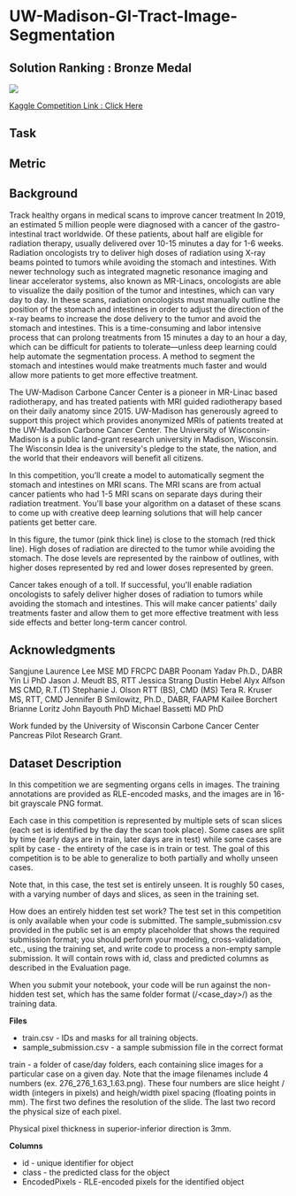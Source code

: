 # UW-Madison-GI-Tract-Image-Segmentation


Solution Ranking : Bronze Medal
----
 
<img src="https://img-blog.csdnimg.cn/3048471687064915ba595d5b23723053.png">


[Kaggle Competition Link : Click Here]()


Task
-----

Metric
-----


Background 
----

Track healthy organs in medical scans to improve cancer treatment
In 2019, an estimated 5 million people were diagnosed with a cancer of the gastro-intestinal tract worldwide. Of these patients, about half are eligible for radiation therapy, usually delivered over 10-15 minutes a day for 1-6 weeks. Radiation oncologists try to deliver high doses of radiation using X-ray beams pointed to tumors while avoiding the stomach and intestines. With newer technology such as integrated magnetic resonance imaging and linear accelerator systems, also known as MR-Linacs, oncologists are able to visualize the daily position of the tumor and intestines, which can vary day to day. In these scans, radiation oncologists must manually outline the position of the stomach and intestines in order to adjust the direction of the x-ray beams to increase the dose delivery to the tumor and avoid the stomach and intestines. This is a time-consuming and labor intensive process that can prolong treatments from 15 minutes a day to an hour a day, which can be difficult for patients to tolerate—unless deep learning could help automate the segmentation process. A method to segment the stomach and intestines would make treatments much faster and would allow more patients to get more effective treatment.

The UW-Madison Carbone Cancer Center is a pioneer in MR-Linac based radiotherapy, and has treated patients with MRI guided radiotherapy based on their daily anatomy since 2015. UW-Madison has generously agreed to support this project which provides anonymized MRIs of patients treated at the UW-Madison Carbone Cancer Center. The University of Wisconsin-Madison is a public land-grant research university in Madison, Wisconsin. The Wisconsin Idea is the university's pledge to the state, the nation, and the world that their endeavors will benefit all citizens.

In this competition, you’ll create a model to automatically segment the stomach and intestines on MRI scans. The MRI scans are from actual cancer patients who had 1-5 MRI scans on separate days during their radiation treatment. You'll base your algorithm on a dataset of these scans to come up with creative deep learning solutions that will help cancer patients get better care.

In this figure, the tumor (pink thick line) is close to the stomach (red thick line). High doses of radiation are directed to the tumor while avoiding the stomach. The dose levels are represented by the rainbow of outlines, with higher doses represented by red and lower doses represented by green.

Cancer takes enough of a toll. If successful, you'll enable radiation oncologists to safely deliver higher doses of radiation to tumors while avoiding the stomach and intestines. This will make cancer patients' daily treatments faster and allow them to get more effective treatment with less side effects and better long-term cancer control.


Acknowledgments
----

Sangjune Laurence Lee MSE MD FRCPC DABR
Poonam Yadav Ph.D., DABR
Yin Li PhD
Jason J. Meudt BS, RTT
Jessica Strang
Dustin Hebel
Alyx Alfson MS CMD, R.T.(T)
Stephanie J. Olson RTT (BS), CMD (MS)
Tera R. Kruser MS, RTT, CMD
Jennifer B Smilowitz, Ph.D., DABR, FAAPM
Kailee Borchert
Brianne Loritz
John Bayouth PhD
Michael Bassetti MD PhD

Work funded by the University of Wisconsin Carbone Cancer Center Pancreas Pilot Research Grant.


Dataset Description
----

In this competition we are segmenting organs cells in images. The training annotations are provided as RLE-encoded masks, and the images are in 16-bit grayscale PNG format.

Each case in this competition is represented by multiple sets of scan slices (each set is identified by the day the scan took place). Some cases are split by time (early days are in train, later days are in test) while some cases are split by case - the entirety of the case is in train or test. The goal of this competition is to be able to generalize to both partially and wholly unseen cases.

Note that, in this case, the test set is entirely unseen. It is roughly 50 cases, with a varying number of days and slices, as seen in the training set.

How does an entirely hidden test set work?
The test set in this competition is only available when your code is submitted. The sample_submission.csv provided in the public set is an empty placeholder that shows the required submission format; you should perform your modeling, cross-validation, etc., using the training set, and write code to process a non-empty sample submission. It will contain rows with id, class and predicted columns as described in the Evaluation page.

When you submit your notebook, your code will be run against the non-hidden test set, which has the same folder format (<case>/<case_day>/<scans>) as the training data.

<strong>Files</strong>

- train.csv - IDs and masks for all training objects.
- sample_submission.csv - a sample submission file in the correct format

train - a folder of case/day folders, each containing slice images for a particular case on a given day.
Note that the image filenames include 4 numbers (ex. 276_276_1.63_1.63.png). These four numbers are slice height / width (integers in pixels) and heigh/width pixel spacing (floating points in mm). The first two defines the resolution of the slide. The last two record the physical size of each pixel.

Physical pixel thickness in superior-inferior direction is 3mm.

<strong>Columns</strong>
- id - unique identifier for object
- class - the predicted class for the object
- EncodedPixels - RLE-encoded pixels for the identified object

